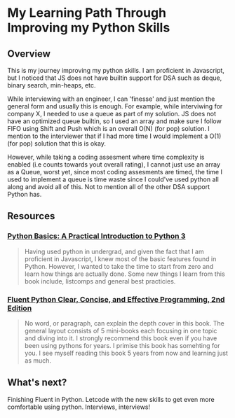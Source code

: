 # My Learning Path Through Improving my Python Skills

## Overview
This is my journey improving my python skills. I am proficient in Javascript, but I noticed that JS does not have builtin support for DSA such as deque, binary search, min-heaps, etc. 

While interviewing with an engineer, I can 'finesse' and just mention the general form and usually this is enough. For example, while interviwing for company X, I needed to use a queue as part of my solution. JS does not have an optimized queue builtin, so I used an array and make sure I follow FIFO  using Shift and Push which is an overall O(N) (for pop) solution. I mention to the interviewer that if I had more time I would implement a O(1) (for pop) solution that this is okay. 

However, while taking a coding assesment where time complexity is enabled (i.e counts towards yout overall rating), I cannot just use an array as a Queue, worst yet, since most coding assesments are timed, the time I used to implement a queue is time waste since I could've used python all along and avoid all of this. Not to mention all of the other DSA support Python has.

## Resources
### [Python Basics: A Practical Introduction to Python 3](https://realpython.com/products/python-basics-book/)
  > Having used python in undergrad, and given the fact that I am proficient in Javascript, I knew most of the basic features found in Python. However, I wanted to take the time to start from zero and learn how things are actually done. Some new things I learn from this book include, listcomps and general best practicies. 
### [Fluent Python Clear, Concise, and Effective Programming, 2nd Edition](https://www.amazon.com/Fluent-Python-Concise-Effective-Programming/dp/1492056359)
  > No word, or paragraph, can explain the depth cover in this book. The general layout consists of 5 mini-books each focusing in one topic and diving into it. I strongly recommend this book even if you have been using pythons for years. I primise this book has somehting for you. I see myself reading this book 5 years from now and learning just as much. 
  
## What's next?
Finishing Fluent in Python. Letcode with the new skills to get even more comfortable using python. Interviews, interviews!
